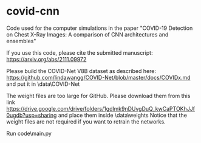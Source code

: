 # covid-cnn
Code used for the computer simulations in the paper "COVID-19 Detection on Chest X-Ray Images: A comparison of CNN architectures and ensembles"

If you use this code, please cite the submitted manuscript:
https://arxiv.org/abs/2111.09972

Please build the COVID-Net V8B dataset as described here: 
https://github.com/lindawangg/COVID-Net/blob/master/docs/COVIDx.md
and put it in \data\COVID-Net

The weight files are too large for GitHub. Please download them from this link
https://drive.google.com/drive/folders/1gdlmk9nDUvgDuQ_kwCaPTOKhJJf0ugdb?usp=sharing
and place them inside \data\weights
Notice that the weight files are not required if you want to retrain the networks.

Run code\main.py
